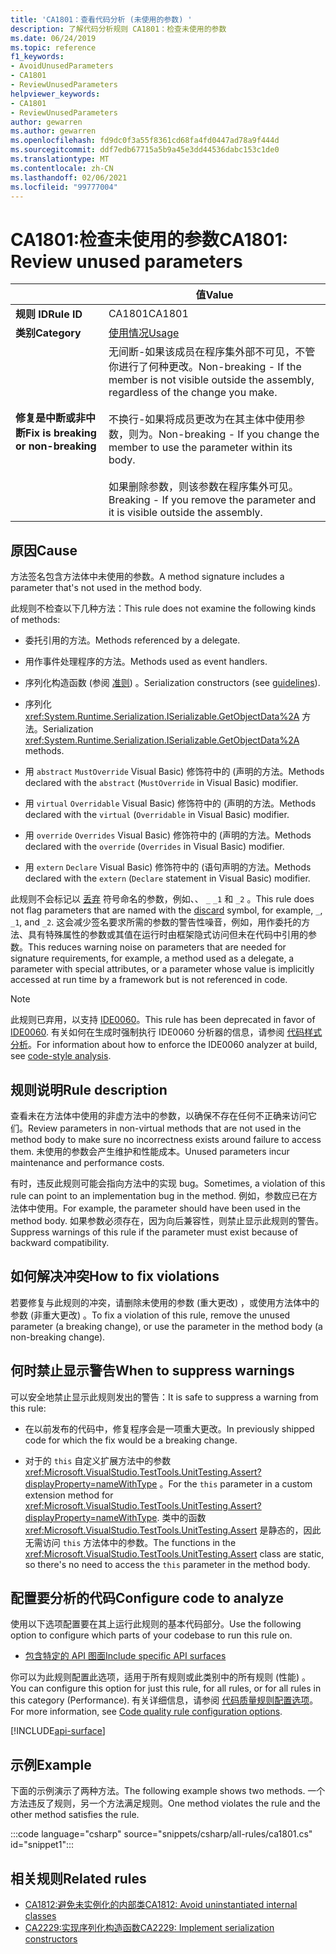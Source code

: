 ```yaml
---
title: 'CA1801：查看代码分析 (未使用的参数) '
description: 了解代码分析规则 CA1801：检查未使用的参数
ms.date: 06/24/2019
ms.topic: reference
f1_keywords:
- AvoidUnusedParameters
- CA1801
- ReviewUnusedParameters
helpviewer_keywords:
- CA1801
- ReviewUnusedParameters
author: gewarren
ms.author: gewarren
ms.openlocfilehash: fd9dc0f3a55f8361cd68fa4fd0447ad78a9f444d
ms.sourcegitcommit: ddf7edb67715a5b9a45e3dd44536dabc153c1de0
ms.translationtype: MT
ms.contentlocale: zh-CN
ms.lasthandoff: 02/06/2021
ms.locfileid: "99777004"
---
```

# <a name="ca1801-review-unused-parameters"></a><span data-ttu-id="1cee0-103">CA1801:检查未使用的参数</span><span class="sxs-lookup"><span data-stu-id="1cee0-103">CA1801: Review unused parameters</span></span>

| | <span data-ttu-id="1cee0-104">值</span><span class="sxs-lookup"><span data-stu-id="1cee0-104">Value</span></span> |
|-|-|
| <span data-ttu-id="1cee0-105">**规则 ID**</span><span class="sxs-lookup"><span data-stu-id="1cee0-105">**Rule ID**</span></span> |<span data-ttu-id="1cee0-106">CA1801</span><span class="sxs-lookup"><span data-stu-id="1cee0-106">CA1801</span></span>|
| <span data-ttu-id="1cee0-107">**类别**</span><span class="sxs-lookup"><span data-stu-id="1cee0-107">**Category**</span></span> |[<span data-ttu-id="1cee0-108">使用情况</span><span class="sxs-lookup"><span data-stu-id="1cee0-108">Usage</span></span>](usage-warnings.md)|
| <span data-ttu-id="1cee0-109">**修复是中断或非中断**</span><span class="sxs-lookup"><span data-stu-id="1cee0-109">**Fix is breaking or non-breaking**</span></span> |<span data-ttu-id="1cee0-110">无间断-如果该成员在程序集外部不可见，不管你进行了何种更改。</span><span class="sxs-lookup"><span data-stu-id="1cee0-110">Non-breaking - If the member is not visible outside the assembly, regardless of the change you make.</span></span><br/><br/><span data-ttu-id="1cee0-111">不换行-如果将成员更改为在其主体中使用参数，则为。</span><span class="sxs-lookup"><span data-stu-id="1cee0-111">Non-breaking - If you change the member to use the parameter within its body.</span></span><br/><br/><span data-ttu-id="1cee0-112">如果删除参数，则该参数在程序集外可见。</span><span class="sxs-lookup"><span data-stu-id="1cee0-112">Breaking - If you remove the parameter and it is visible outside the assembly.</span></span>|

## <a name="cause"></a><span data-ttu-id="1cee0-113">原因</span><span class="sxs-lookup"><span data-stu-id="1cee0-113">Cause</span></span>

<span data-ttu-id="1cee0-114">方法签名包含方法体中未使用的参数。</span><span class="sxs-lookup"><span data-stu-id="1cee0-114">A method signature includes a parameter that's not used in the method body.</span></span>

<span data-ttu-id="1cee0-115">此规则不检查以下几种方法：</span><span class="sxs-lookup"><span data-stu-id="1cee0-115">This rule does not examine the following kinds of methods:</span></span>

- <span data-ttu-id="1cee0-116">委托引用的方法。</span><span class="sxs-lookup"><span data-stu-id="1cee0-116">Methods referenced by a delegate.</span></span>

- <span data-ttu-id="1cee0-117">用作事件处理程序的方法。</span><span class="sxs-lookup"><span data-stu-id="1cee0-117">Methods used as event handlers.</span></span>

- <span data-ttu-id="1cee0-118">序列化构造函数 (参阅 [准则](../../../standard/serialization/serialization-guidelines.md#runtime-serialization)) 。</span><span class="sxs-lookup"><span data-stu-id="1cee0-118">Serialization constructors (see [guidelines](../../../standard/serialization/serialization-guidelines.md#runtime-serialization)).</span></span>

- <span data-ttu-id="1cee0-119">序列化 <xref:System.Runtime.Serialization.ISerializable.GetObjectData%2A> 方法。</span><span class="sxs-lookup"><span data-stu-id="1cee0-119">Serialization <xref:System.Runtime.Serialization.ISerializable.GetObjectData%2A> methods.</span></span>

- <span data-ttu-id="1cee0-120">用 `abstract` `MustOverride` Visual Basic) 修饰符中的 (声明的方法。</span><span class="sxs-lookup"><span data-stu-id="1cee0-120">Methods declared with the `abstract` (`MustOverride` in Visual Basic) modifier.</span></span>

- <span data-ttu-id="1cee0-121">用 `virtual` `Overridable` Visual Basic) 修饰符中的 (声明的方法。</span><span class="sxs-lookup"><span data-stu-id="1cee0-121">Methods declared with the `virtual` (`Overridable` in Visual Basic) modifier.</span></span>

- <span data-ttu-id="1cee0-122">用 `override` `Overrides` Visual Basic) 修饰符中的 (声明的方法。</span><span class="sxs-lookup"><span data-stu-id="1cee0-122">Methods declared with the `override` (`Overrides` in Visual Basic) modifier.</span></span>

- <span data-ttu-id="1cee0-123">用 `extern` `Declare` Visual Basic) 修饰符中的 (语句声明的方法。</span><span class="sxs-lookup"><span data-stu-id="1cee0-123">Methods declared with the `extern` (`Declare` statement in Visual Basic) modifier.</span></span>

<span data-ttu-id="1cee0-124">此规则不会标记以 [丢弃](../../../csharp/discards.md) 符号命名的参数，例如、、 `_` `_1` 和 `_2` 。</span><span class="sxs-lookup"><span data-stu-id="1cee0-124">This rule does not flag parameters that are named with the [discard](../../../csharp/discards.md) symbol, for example, `_`, `_1`, and `_2`.</span></span> <span data-ttu-id="1cee0-125">这会减少签名要求所需的参数的警告性噪音，例如，用作委托的方法、具有特殊属性的参数或其值在运行时由框架隐式访问但未在代码中引用的参数。</span><span class="sxs-lookup"><span data-stu-id="1cee0-125">This reduces warning noise on parameters that are needed for signature requirements, for example, a method used as a delegate, a parameter with special attributes, or a parameter whose value is implicitly accessed at run time by a framework but is not referenced in code.</span></span>

> [!NOTE]
> <span data-ttu-id="1cee0-126">此规则已弃用，以支持 [IDE0060](../style-rules/ide0060.md)。</span><span class="sxs-lookup"><span data-stu-id="1cee0-126">This rule has been deprecated in favor of [IDE0060](../style-rules/ide0060.md).</span></span> <span data-ttu-id="1cee0-127">有关如何在生成时强制执行 IDE0060 分析器的信息，请参阅 [代码样式分析](../overview.md#code-style-analysis)。</span><span class="sxs-lookup"><span data-stu-id="1cee0-127">For information about how to enforce the IDE0060 analyzer at build, see [code-style analysis](../overview.md#code-style-analysis).</span></span>

## <a name="rule-description"></a><span data-ttu-id="1cee0-128">规则说明</span><span class="sxs-lookup"><span data-stu-id="1cee0-128">Rule description</span></span>

<span data-ttu-id="1cee0-129">查看未在方法体中使用的非虚方法中的参数，以确保不存在任何不正确来访问它们。</span><span class="sxs-lookup"><span data-stu-id="1cee0-129">Review parameters in non-virtual methods that are not used in the method body to make sure no incorrectness exists around failure to access them.</span></span> <span data-ttu-id="1cee0-130">未使用的参数会产生维护和性能成本。</span><span class="sxs-lookup"><span data-stu-id="1cee0-130">Unused parameters incur maintenance and performance costs.</span></span>

<span data-ttu-id="1cee0-131">有时，违反此规则可能会指向方法中的实现 bug。</span><span class="sxs-lookup"><span data-stu-id="1cee0-131">Sometimes, a violation of this rule can point to an implementation bug in the method.</span></span> <span data-ttu-id="1cee0-132">例如，参数应已在方法体中使用。</span><span class="sxs-lookup"><span data-stu-id="1cee0-132">For example, the parameter should have been used in the method body.</span></span> <span data-ttu-id="1cee0-133">如果参数必须存在，因为向后兼容性，则禁止显示此规则的警告。</span><span class="sxs-lookup"><span data-stu-id="1cee0-133">Suppress warnings of this rule if the parameter must exist because of backward compatibility.</span></span>

## <a name="how-to-fix-violations"></a><span data-ttu-id="1cee0-134">如何解决冲突</span><span class="sxs-lookup"><span data-stu-id="1cee0-134">How to fix violations</span></span>

<span data-ttu-id="1cee0-135">若要修复与此规则的冲突，请删除未使用的参数 (重大更改) ，或使用方法体中的参数 (非重大更改) 。</span><span class="sxs-lookup"><span data-stu-id="1cee0-135">To fix a violation of this rule, remove the unused parameter (a breaking change), or use the parameter in the method body (a non-breaking change).</span></span>

## <a name="when-to-suppress-warnings"></a><span data-ttu-id="1cee0-136">何时禁止显示警告</span><span class="sxs-lookup"><span data-stu-id="1cee0-136">When to suppress warnings</span></span>

<span data-ttu-id="1cee0-137">可以安全地禁止显示此规则发出的警告：</span><span class="sxs-lookup"><span data-stu-id="1cee0-137">It is safe to suppress a warning from this rule:</span></span>

- <span data-ttu-id="1cee0-138">在以前发布的代码中，修复程序会是一项重大更改。</span><span class="sxs-lookup"><span data-stu-id="1cee0-138">In previously shipped code for which the fix would be a breaking change.</span></span>

- <span data-ttu-id="1cee0-139">对于的 `this` 自定义扩展方法中的参数 <xref:Microsoft.VisualStudio.TestTools.UnitTesting.Assert?displayProperty=nameWithType> 。</span><span class="sxs-lookup"><span data-stu-id="1cee0-139">For the `this` parameter in a custom extension method for <xref:Microsoft.VisualStudio.TestTools.UnitTesting.Assert?displayProperty=nameWithType>.</span></span> <span data-ttu-id="1cee0-140">类中的函数 <xref:Microsoft.VisualStudio.TestTools.UnitTesting.Assert> 是静态的，因此无需访问 `this` 方法体中的参数。</span><span class="sxs-lookup"><span data-stu-id="1cee0-140">The functions in the <xref:Microsoft.VisualStudio.TestTools.UnitTesting.Assert> class are static, so there's no need to access the `this` parameter in the method body.</span></span>

## <a name="configure-code-to-analyze"></a><span data-ttu-id="1cee0-141">配置要分析的代码</span><span class="sxs-lookup"><span data-stu-id="1cee0-141">Configure code to analyze</span></span>

<span data-ttu-id="1cee0-142">使用以下选项配置要在其上运行此规则的基本代码部分。</span><span class="sxs-lookup"><span data-stu-id="1cee0-142">Use the following option to configure which parts of your codebase to run this rule on.</span></span>

- [<span data-ttu-id="1cee0-143">包含特定的 API 图面</span><span class="sxs-lookup"><span data-stu-id="1cee0-143">Include specific API surfaces</span></span>](#include-specific-api-surfaces)

<span data-ttu-id="1cee0-144">你可以为此规则配置此选项，适用于所有规则或此类别中的所有规则 (性能) 。</span><span class="sxs-lookup"><span data-stu-id="1cee0-144">You can configure this option for just this rule, for all rules, or for all rules in this category (Performance).</span></span> <span data-ttu-id="1cee0-145">有关详细信息，请参阅 [代码质量规则配置选项](../code-quality-rule-options.md)。</span><span class="sxs-lookup"><span data-stu-id="1cee0-145">For more information, see [Code quality rule configuration options](../code-quality-rule-options.md).</span></span>

[!INCLUDE[api-surface](~/includes/code-analysis/api-surface.md)]

## <a name="example"></a><span data-ttu-id="1cee0-146">示例</span><span class="sxs-lookup"><span data-stu-id="1cee0-146">Example</span></span>

<span data-ttu-id="1cee0-147">下面的示例演示了两种方法。</span><span class="sxs-lookup"><span data-stu-id="1cee0-147">The following example shows two methods.</span></span> <span data-ttu-id="1cee0-148">一个方法违反了规则，另一个方法满足规则。</span><span class="sxs-lookup"><span data-stu-id="1cee0-148">One method violates the rule and the other method satisfies the rule.</span></span>

:::code language="csharp" source="snippets/csharp/all-rules/ca1801.cs" id="snippet1":::

## <a name="related-rules"></a><span data-ttu-id="1cee0-149">相关规则</span><span class="sxs-lookup"><span data-stu-id="1cee0-149">Related rules</span></span>

- [<span data-ttu-id="1cee0-150">CA1812:避免未实例化的内部类</span><span class="sxs-lookup"><span data-stu-id="1cee0-150">CA1812: Avoid uninstantiated internal classes</span></span>](ca1812.md)
- [<span data-ttu-id="1cee0-151">CA2229:实现序列化构造函数</span><span class="sxs-lookup"><span data-stu-id="1cee0-151">CA2229: Implement serialization constructors</span></span>](ca2229.md)
